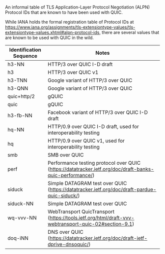An informal table of TLS Application-Layer Protocol Negotiation (ALPN) Protocol IDs that are known to have been used with QUIC.

While IANA holds the formal registration table of Protocol IDs at https://www.iana.org/assignments/tls-extensiontype-values/tls-extensiontype-values.xhtml#alpn-protocol-ids, there are several values that are known to be used with QUIC in the wild.



| Identification Sequence| Notes |
|---------|-------|
|h3-NN | HTTP/3 over QUIC I-D draft |
|h3 | HTTP/3 over QUIC v1 |
|h3-TNN | Google variant of HTTP/3 over QUIC |
|h3-QNN | Google variant of HTTP/3 over QUIC |
|quic+http/2 | gQUIC |
|quic | gQUIC |
|h3-fb-NN | Facebook variant of HTTP/3 over QUIC I-D draft |
|hq-NN | HTTP/0.9 over QUIC I-D draft, used for interoperability testing |
|hq | HTTP/0.9 over QUIC v1, used for interoperability testing |
|smb| SMB over QUIC |
|perf | Performance testing protocol over QUIC (https://datatracker.ietf.org/doc/draft-banks-quic-performance/) |
|siduck| Simple DATAGRAM test over QUIC (https://datatracker.ietf.org/doc/draft-pardue-quic-siduck/) |
|siduck-NN | Simple DATAGRAM test over QUIC |
|wq-vvv-NN | WebTransport QuicTransport (https://tools.ietf.org/html/draft-vvv-webtransport-quic-02#section-9.1) |
|doq-iNN | DNS over QUIC (https://datatracker.ietf.org/doc/draft-ietf-dprive-dnsoquic/) |